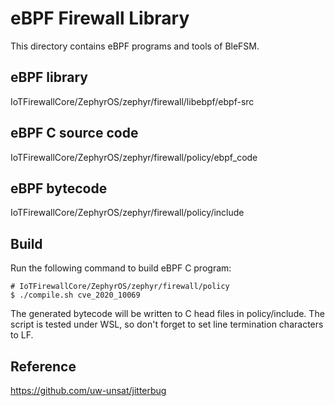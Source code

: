# eBPF Firewall Library

This directory contains eBPF programs and tools of BleFSM.

## eBPF library

IoTFirewallCore/ZephyrOS/zephyr/firewall/libebpf/ebpf-src

## eBPF C source code

IoTFirewallCore/ZephyrOS/zephyr/firewall/policy/ebpf_code

## eBPF bytecode

IoTFirewallCore/ZephyrOS/zephyr/firewall/policy/include

## Build

Run the following command to build eBPF C program:

```
# IoTFirewallCore/ZephyrOS/zephyr/firewall/policy
$ ./compile.sh cve_2020_10069
```

The generated bytecode will be written to C head files in policy/include. The script is tested under WSL, so don't forget to set line termination characters to LF.

## Reference

https://github.com/uw-unsat/jitterbug
